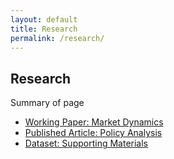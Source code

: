 ```yaml
---
layout: default
title: Research
permalink: /research/
---
```


<section class="section">
  <h1>Research</h1>
  <p>
  Summary of page
  </p>
</section>

<!-- Research Links List -->
<ul class="link-list"> 
  <li><a href="https://www.dropbox.com/s/placeholder/research-paper-1.pdf?dl=0" target="_blank" rel="noopener">Working Paper: Market Dynamics</a></li> 
  <li><a href="https://www.dropbox.com/s/placeholder/research-paper-2.pdf?dl=0" target="_blank" rel="noopener">Published Article: Policy Analysis</a></li> 
  <li><a href="https://www.dropbox.com/s/placeholder/research-dataset.xlsx?dl=0" target="_blank" rel="noopener">Dataset: Supporting Materials</a></li> 
</ul> 
